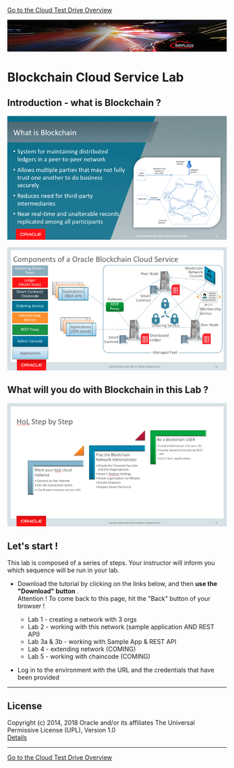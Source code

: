 [Go to the Cloud Test Drive Overview](../README.md)

![](../common/images/customer.logo2.png)

# Blockchain Cloud Service Lab #

## Introduction - what is Blockchain ? ##

![](images/what-is-blockchain.png)

![](images/blockchain-components.png)

## What will you do with Blockchain in this Lab ? ##

![](images/hol-steps.png)

## Let's start ! ##

This lab is composed of a series of steps.  Your instructor will inform you which sequence will be run in your lab.

+ Download the tutorial by clicking on the links below, and then **use the "Download" button** .  
Attention ! To come back to this page, hit the "Back" button of your browser !

  - Lab 1 - creating a network with 3 orgs
  - Lab 2 - working with this network (sample application AND REST API)
  - Lab 3a & 3b - working with Sample App & REST API
  - Lab 4 - extending network (COMING)
  - Lab 5 - working with chaincode (COMING)

+ Log in to the environment with the URL and the credentials that have been provided


---

## License ##
Copyright (c) 2014, 2018 Oracle and/or its affiliates
The Universal Permissive License (UPL), Version 1.0   
[Details](../common/license.md)

---
[Go to the Cloud Test Drive Overview](../README.md)
